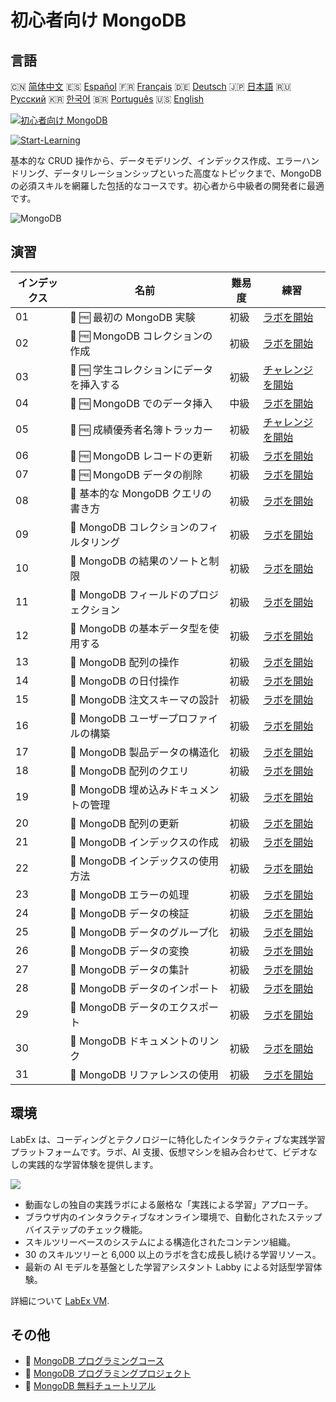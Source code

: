 # 初心者向け MongoDB

## 言語

🇨🇳 [简体中文](README_zh.md) 🇪🇸 [Español](README_es.md) 🇫🇷 [Français](README_fr.md) 🇩🇪 [Deutsch](README_de.md) 🇯🇵 [日本語](README_ja.md) 🇷🇺 [Русский](README_ru.md) 🇰🇷 [한국어](README_ko.md) 🇧🇷 [Português](README_pt.md) 🇺🇸 [English](README.md) 

[![初心者向け MongoDB](https://cover-creator.labex.io/mongodb-for-beginners.png?lang=ja)](https://labex.io/ja/courses/mongodb-for-beginners)

[![Start-Learning](https://img.shields.io/badge/Start-Learning-whitesmoke?style=for-the-badge)](https://labex.io/ja/courses/mongodb-for-beginners)

基本的な CRUD 操作から、データモデリング、インデックス作成、エラーハンドリング、データリレーションシップといった高度なトピックまで、MongoDB の必須スキルを網羅した包括的なコースです。初心者から中級者の開発者に最適です。

![MongoDB](https://img.shields.io/badge/MongoDB-whitesmoke?style=for-the-badge&logo=mongodb)


## 演習

|   インデックス | 名前                                     | 難易度   | 練習                                                                                                                         |
|----------------|------------------------------------------|----------|------------------------------------------------------------------------------------------------------------------------------|
|             01 | 📖 🆓 最初の MongoDB 実験                | 初級     | <a target='_blank' href='https://labex.io/ja/tutorials/mongodb-your-first-mongodb-lab-420660'>ラボを開始</a>                 |
|             02 | 📖 🆓 MongoDB コレクションの作成         | 初級     | <a target='_blank' href='https://labex.io/ja/tutorials/mongodb-create-mongodb-collection-420695'>ラボを開始</a>              |
|             03 | 🎯 🆓 学生コレクションにデータを挿入する | 初級     | <a target='_blank' href='https://labex.io/ja/tutorials/mongodb-populate-the-students-collection-425481'>チャレンジを開始</a> |
|             04 | 📖 🆓 MongoDB でのデータ挿入             | 中級     | <a target='_blank' href='https://labex.io/ja/tutorials/mongodb-insert-data-in-mongodb-420696'>ラボを開始</a>                 |
|             05 | 🎯 🆓 成績優秀者名簿トラッカー           | 初級     | <a target='_blank' href='https://labex.io/ja/tutorials/mongodb-honor-roll-tracker-425476'>チャレンジを開始</a>               |
|             06 | 📖 🆓 MongoDB レコードの更新             | 初級     | <a target='_blank' href='https://labex.io/ja/tutorials/mongodb-update-mongodb-records-420823'>ラボを開始</a>                 |
|             07 | 📖 🆓 MongoDB データの削除               | 初級     | <a target='_blank' href='https://labex.io/ja/tutorials/mongodb-delete-mongodb-data-420822'>ラボを開始</a>                    |
|             08 | 📖  基本的な MongoDB クエリの書き方      | 初級     | <a target='_blank' href='https://labex.io/ja/tutorials/mongodb-write-basic-mongodb-queries-420824'>ラボを開始</a>            |
|             09 | 📖  MongoDB コレクションのフィルタリング | 初級     | <a target='_blank' href='https://labex.io/ja/tutorials/mongodb-filter-mongodb-collections-421806'>ラボを開始</a>             |
|             10 | 📖  MongoDB の結果のソートと制限         | 初級     | <a target='_blank' href='https://labex.io/ja/tutorials/mongodb-sort-and-limit-mongodb-results-421807'>ラボを開始</a>         |
|             11 | 📖  MongoDB フィールドのプロジェクション | 初級     | <a target='_blank' href='https://labex.io/ja/tutorials/mongodb-project-mongodb-fields-422089'>ラボを開始</a>                 |
|             12 | 📖  MongoDB の基本データ型を使用する     | 初級     | <a target='_blank' href='https://labex.io/ja/tutorials/mongodb-use-mongodb-basic-types-422097'>ラボを開始</a>                |
|             13 | 📖  MongoDB 配列の操作                   | 初級     | <a target='_blank' href='https://labex.io/ja/tutorials/mongodb-handle-mongodb-arrays-422084'>ラボを開始</a>                  |
|             14 | 📖  MongoDB の日付操作                   | 初級     | <a target='_blank' href='https://labex.io/ja/tutorials/mongodb-work-with-mongodb-dates-422101'>ラボを開始</a>                |
|             15 | 📖  MongoDB 注文スキーマの設計           | 初級     | <a target='_blank' href='https://labex.io/ja/tutorials/mongodb-design-mongodb-order-schema-422080'>ラボを開始</a>            |
|             16 | 📖  MongoDB ユーザープロファイルの構築   | 初級     | <a target='_blank' href='https://labex.io/ja/tutorials/mongodb-build-mongodb-user-profiles-422077'>ラボを開始</a>            |
|             17 | 📖  MongoDB 製品データの構造化           | 初級     | <a target='_blank' href='https://labex.io/ja/tutorials/mongodb-structure-mongodb-product-data-422092'>ラボを開始</a>         |
|             18 | 📖  MongoDB 配列のクエリ                 | 初級     | <a target='_blank' href='https://labex.io/ja/tutorials/mongodb-query-mongodb-arrays-422090'>ラボを開始</a>                   |
|             19 | 📖  MongoDB 埋め込みドキュメントの管理   | 初級     | <a target='_blank' href='https://labex.io/ja/tutorials/mongodb-manage-mongodb-embedded-docs-422088'>ラボを開始</a>           |
|             20 | 📖  MongoDB 配列の更新                   | 初級     | <a target='_blank' href='https://labex.io/ja/tutorials/mongodb-update-mongodb-arrays-422095'>ラボを開始</a>                  |
|             21 | 📖  MongoDB インデックスの作成           | 初級     | <a target='_blank' href='https://labex.io/ja/tutorials/mongodb-create-mongodb-indexes-422078'>ラボを開始</a>                 |
|             22 | 📖  MongoDB インデックスの使用方法       | 初級     | <a target='_blank' href='https://labex.io/ja/tutorials/mongodb-use-mongodb-indexes-422098'>ラボを開始</a>                    |
|             23 | 📖  MongoDB エラーの処理                 | 初級     | <a target='_blank' href='https://labex.io/ja/tutorials/mongodb-handle-mongodb-errors-422085'>ラボを開始</a>                  |
|             24 | 📖  MongoDB データの検証                 | 初級     | <a target='_blank' href='https://labex.io/ja/tutorials/mongodb-validate-mongodb-data-422100'>ラボを開始</a>                  |
|             25 | 📖  MongoDB データのグループ化           | 初級     | <a target='_blank' href='https://labex.io/ja/tutorials/mongodb-group-mongodb-data-422083'>ラボを開始</a>                     |
|             26 | 📖  MongoDB データの変換                 | 初級     | <a target='_blank' href='https://labex.io/ja/tutorials/mongodb-transform-mongodb-data-422094'>ラボを開始</a>                 |
|             27 | 📖  MongoDB データの集計                 | 初級     | <a target='_blank' href='https://labex.io/ja/tutorials/mongodb-summarize-mongodb-data-422093'>ラボを開始</a>                 |
|             28 | 📖  MongoDB データのインポート           | 初級     | <a target='_blank' href='https://labex.io/ja/tutorials/mongodb-import-mongodb-data-422086'>ラボを開始</a>                    |
|             29 | 📖  MongoDB データのエクスポート         | 初級     | <a target='_blank' href='https://labex.io/ja/tutorials/mongodb-export-mongodb-data-422081'>ラボを開始</a>                    |
|             30 | 📖  MongoDB ドキュメントのリンク         | 初級     | <a target='_blank' href='https://labex.io/ja/tutorials/mongodb-link-mongodb-documents-422087'>ラボを開始</a>                 |
|             31 | 📖  MongoDB リファレンスの使用           | 初級     | <a target='_blank' href='https://labex.io/ja/tutorials/mongodb-use-mongodb-references-422099'>ラボを開始</a>                 |

## 環境

LabEx は、コーディングとテクノロジーに特化したインタラクティブな実践学習プラットフォームです。ラボ、AI 支援、仮想マシンを組み合わせて、ビデオなしの実践的な学習体験を提供します。

![](https://tutorial-screenshot.getvm.io/images/vm-1725247253.png)

- 動画なしの独自の実践ラボによる厳格な「実践による学習」アプローチ。
- ブラウザ内のインタラクティブなオンライン環境で、自動化されたステップバイステップのチェック機能。
- スキルツリーベースのシステムによる構造化されたコンテンツ組織。
- 30 のスキルツリーと 6,000 以上のラボを含む成長し続ける学習リソース。
- 最新の AI モデルを基盤とした学習アシスタント Labby による対話型学習体験。

詳細について [LabEx VM](https://support.labex.io/using-labex/virtual-machine).

## その他

- 🔗 [MongoDB プログラミングコース](https://github.com/labex-labs/awesome-programming-courses)
- 🔗 [MongoDB プログラミングプロジェクト](https://github.com/labex-labs/awesome-programming-projects)
- 🔗 [MongoDB 無料チュートリアル](https://github.com/labex-labs/mongodb-free-tutorials)

